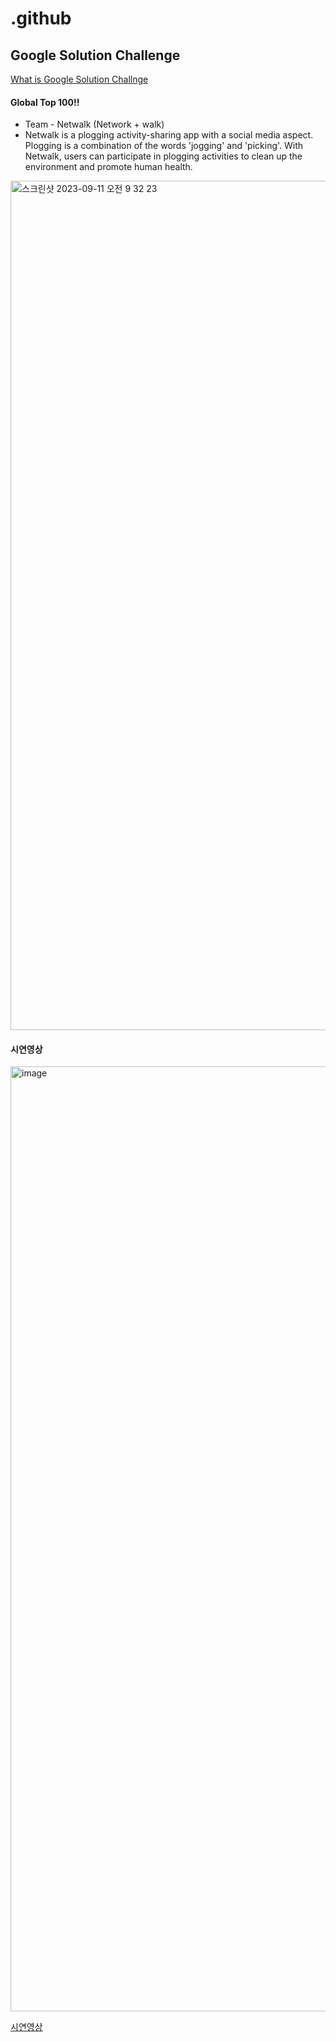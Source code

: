 # .github

## Google Solution Challenge

[What is Google Solution Challnge](https://developers.google.com/community/gdsc-solution-challenge)

#### Global Top 100!!

* Team - Netwalk (Network + walk)
* Netwalk is a plogging activity-sharing app with a social media aspect. Plogging is a combination of the words 'jogging' and 'picking'. With Netwalk, users can participate in plogging activities to clean up the environment and promote human health.

<img width="1359" alt="스크린샷 2023-09-11 오전 9 32 23" src="https://github.com/Google-Solution-Challenge-Netwalk/.github/assets/65451455/d1257189-f5a2-4840-bd62-f1930bfc6b47">

#### 시연영상

<img width="1512" alt="image" src="https://github.com/Google-Solution-Challenge-Netwalk/.github/assets/65451455/7c2cfc74-5afe-4098-a4de-000027671292">

[시연영상](https://www.youtube.com/watch?v=B_s8hUDXmUs&t=8s)
